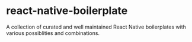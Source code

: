 # react-native-boilerplate
A collection of curated and well maintained React Native boilerplates with various possiblities and combinations.
